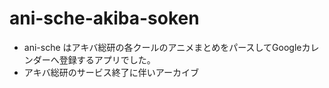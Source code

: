 # ani-sche-akiba-soken
- ani-sche はアキバ総研の各クールのアニメまとめをパースしてGoogleカレンダーへ登録するアプリでした。
- アキバ総研のサービス終了に伴いアーカイブ